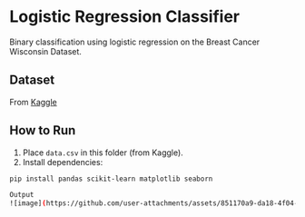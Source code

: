# Logistic Regression Classifier

Binary classification using logistic regression on the Breast Cancer Wisconsin Dataset.

## Dataset
From [Kaggle](https://www.kaggle.com/datasets/uciml/breast-cancer-wisconsin-data)

## How to Run
1. Place `data.csv` in this folder (from Kaggle).
2. Install dependencies:
```bash
pip install pandas scikit-learn matplotlib seaborn

Output
![image](https://github.com/user-attachments/assets/851170a9-da18-4f04-8768-163d8a865acd)

